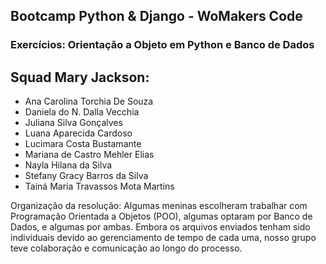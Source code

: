 ## Bootcamp Python & Django - WoMakers Code

### Exercícios: Orientação a Objeto em Python e Banco de Dados


## Squad Mary Jackson:

* Ana Carolina Torchia De Souza
* Daniela do N. Dalla Vecchia
* Juliana Silva Gonçalves
* Luana Aparecida Cardoso
* Lucimara Costa Bustamante
* Mariana de Castro Mehler Elias
* Nayla Hilana da Silva 
* Stefany Gracy Barros da Silva
* Tainá Maria Travassos Mota Martins
  
  
Organização da resolução: Algumas meninas escolheram trabalhar com Programação Orientada a Objetos (POO), algumas optaram por Banco de Dados, e algumas por ambas. Embora os  arquivos enviados tenham sido individuais devido ao gerenciamento de tempo de cada uma, nosso grupo teve colaboração e comunicação ao longo do processo.
